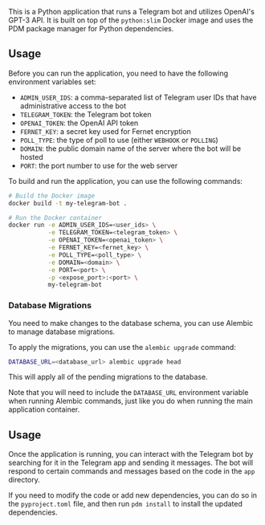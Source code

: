 

This is a Python application that runs a Telegram bot and utilizes OpenAI's GPT-3 API. It is built on top of the `python:slim` Docker image and uses the PDM package manager for Python dependencies.

## Usage

Before you can run the application, you need to have the following environment variables set:

- `ADMIN_USER_IDS`: a comma-separated list of Telegram user IDs that have administrative access to the bot
- `TELEGRAM_TOKEN`: the Telegram bot token
- `OPENAI_TOKEN`: the OpenAI API token
- `FERNET_KEY`: a secret key used for Fernet encryption
- `POLL_TYPE`: the type of poll to use (either `WEBHOOK` or `POLLING`)
- `DOMAIN`: the public domain name of the server where the bot will be hosted
- `PORT`: the port number to use for the web server

To build and run the application, you can use the following commands:

```bash
# Build the Docker image
docker build -t my-telegram-bot .

# Run the Docker container
docker run -e ADMIN_USER_IDS=<user_ids> \
           -e TELEGRAM_TOKEN=<telegram_token> \
           -e OPENAI_TOKEN=<openai_token> \
           -e FERNET_KEY=<fernet_key> \
           -e POLL_TYPE=<poll_type> \
           -e DOMAIN=<domain> \
           -e PORT=<port> \
           -p <expose_port>:<port> \
           my-telegram-bot
```
### Database Migrations

You need to make changes to the database schema, you can use Alembic to manage database migrations. 


To apply the migrations, you can use the `alembic upgrade` command:

```bash
DATABASE_URL=<database_url> alembic upgrade head
```

This will apply all of the pending migrations to the database.

Note that you will need to include the `DATABASE_URL` environment variable when running Alembic commands, just like you do when running the main application container.

## Usage

Once the application is running, you can interact with the Telegram bot by searching for it in the Telegram app and sending it messages. The bot will respond to certain commands and messages based on the code in the `app` directory.

If you need to modify the code or add new dependencies, you can do so in the `pyproject.toml` file, and then run `pdm install` to install the updated dependencies.